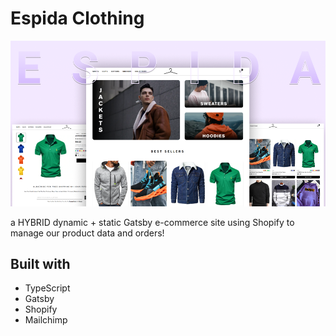 # Espida Clothing

![Espida](./static/images/thumbnail.png)

a HYBRID dynamic + static Gatsby e-commerce site using Shopify to manage our product data and orders!

## Built with

- TypeScript
- Gatsby
- Shopify
- Mailchimp
